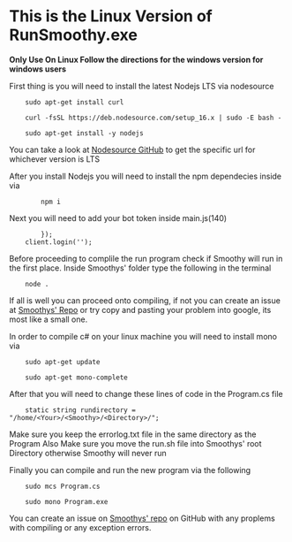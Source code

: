 # This is the Linux Version of RunSmoothy.exe 

**Only Use On Linux Follow the directions for the windows version for windows users**

First thing is you will need to install the latest Nodejs LTS via nodesource
```
    sudo apt-get install curl
```
```
    curl -fsSL https://deb.nodesource.com/setup_16.x | sudo -E bash -
```
```
    sudo apt-get install -y nodejs
```
You can take a look at [Nodesource GitHub](https://github.com/nodesource/distributions#deb) to get the specific url for whichever version is LTS

After you install Nodejs you will need to install the npm dependecies inside via 
```
        npm i
```
Next you will need to add your bot token inside main.js(140)
```
        }); 
    client.login(''); 
```
Before proceeding to complile the run program check if Smoothy will run in the first place. Inside Smoothys' folder type the following in the terminal
```
    node .
```
If all is well you can proceed onto compiling, if not you can create an issue at [Smoothys' Repo](https://github.com/y0Phoenix/Smoothy) or try copy and pasting your problem into google, its most like a small one.

In order to compile c# on your linux machine you will need to install mono via
```
    sudo apt-get update
```

```
    sudo apt-get mono-complete
```

After that you will need to change these lines of code in the Program.cs file
```
    static string rundirectory = "/home/<Your>/<Smoothy>/<Directory>/";
```
Make sure you keep the errorlog.txt file in the same directory as the Program
Also Make sure you move the run.sh file into Smoothys' root Directory otherwise Smoothy will never run

Finally you can compile and run the new program via the following
```
    sudo mcs Program.cs
```
```
    sudo mono Program.exe
```

You can create an issue on [Smoothys' repo](https://github.com/y0Phoenix/Smoothy) on GitHub with any proplems with compiling or any exception errors. 